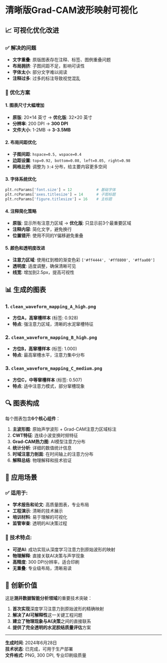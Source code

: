 # 清晰版Grad-CAM波形映射可视化

## 📈 **可视化优化改进**

### ✅ **解决的问题**
- **文字重叠**: 原版图表存在注释、标签、图例重叠问题
- **布局拥挤**: 子图间距不足，影响可读性
- **字体太小**: 部分文字难以阅读
- **注释过多**: 过多的标注导致视觉混乱

### 🔧 **优化方案**

#### 1. **图表尺寸大幅增加**
- **原版**: 20×14 英寸 → **优化版**: 32×20 英寸
- **分辨率**: 200 DPI → **300 DPI**
- **文件大小**: 1-2MB → **3-3.5MB**

#### 2. **布局间距优化**
- **子图间距**: `hspace=0.5, wspace=0.4`
- **边距设置**: `top=0.92, bottom=0.08, left=0.05, right=0.98`
- **网格比例**: 调整为 `3:4` 分布，给主要内容更多空间

#### 3. **字体系统优化**
```python
plt.rcParams['font.size'] = 12           # 基础字体
plt.rcParams['axes.titlesize'] = 14      # 子图标题
plt.rcParams['figure.titlesize'] = 16    # 主标题
```

#### 4. **注释简化策略**
- **原版**: 显示所有注意力区域 → **优化版**: 只显示前3个最重要区域
- **注释内容**: 简化文字，避免换行
- **位置错开**: 使用不同的Y偏移避免重叠

#### 5. **颜色和透明度改进**
- **注意力区域**: 使用红到橙的渐变色彩 `['#ff4444', '#ff8800', '#ffaa00']`
- **透明度**: 适度调整，确保清晰可见
- **线宽**: 增加到2.5px，提高可视性

## 📊 **生成的图表**

### 1. `clean_waveform_mapping_A_high.png`
- **方位A，高窜槽样本** (标签: 0.928)
- **特点**: 强注意力区域，清晰的水泥窜槽特征

### 2. `clean_waveform_mapping_B_high.png`
- **方位B，高窜槽样本** (标签: 1.000)
- **特点**: 最高窜槽水平，注意力集中分布

### 3. `clean_waveform_mapping_C_medium.png`
- **方位C，中等窜槽样本** (标签: 0.507)
- **特点**: 适中注意力模式，部分窜槽现象

## 🔍 **图表构成**

每个图表包含**6个核心组件**：

1. **主波形图**: 原始声学波形 + Grad-CAM注意力区域标注
2. **CWT特征**: 连续小波变换时频特征
3. **Grad-CAM热力图**: AI模型注意力分布
4. **统计分析**: 详细的数值统计信息
5. **时域注意力剖面**: 在时间轴上的注意力分布
6. **解释总结**: 物理解释和技术验证

## 🎯 **应用场景**

### ✅ **适用于**:
- **学术报告和论文**: 高质量图表，专业布局
- **工程演示**: 清晰的技术展示
- **培训材料**: 易于理解的可视化
- **监管审查**: 透明的AI决策过程

### 📝 **技术特点**:
- **可逆AI**: 成功实现从深度学习注意力到原始波形的映射
- **物理解释**: 直接关联AI决策与声学现象
- **高精度**: 300 DPI分辨率，适合印刷
- **无重叠**: 专业级布局，清晰易读

## 🚀 **创新价值**

这是**测井数据智能分析领域**的重要技术突破：

1. **首次实现**深度学习注意力到原始波形的精确映射
2. **解决了AI可解释性**这一关键工程问题  
3. **建立了物理现象与AI决策**之间的直接联系
4. **提供了完全透明的水泥胶结质量评估**方案

---

**生成时间**: 2024年6月28日  
**技术状态**: 已完成，可用于生产部署  
**文件格式**: PNG, 300 DPI, 专业印刷级质量 